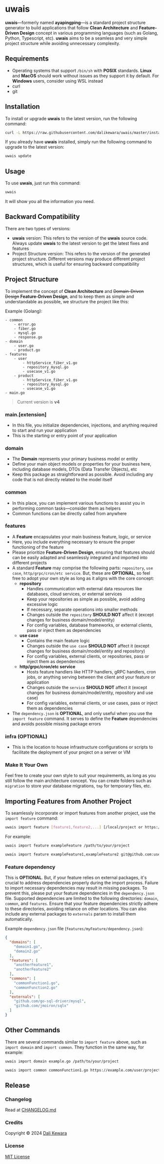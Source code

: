 # uwais

**uwais**&mdash;formerly named **ayapingping**&mdash;is a standard project structure generator to build applications that follow **Clean Architecture** and **Feature-Driven Design** concept in various programming languages (such as Golang, Python, Typescript, etc).
**uwais** aims to be a seamless and very simple project structure while avoiding unnecessary complexity.

## Requirements

- Operating systems that support `/bin/sh` with **POSIX** standards. **Linux** and **MacOS** should work without issues as they support it by default. For **Windows** users, consider using WSL instead
- curl
- git

## Installation

To install or upgrade **uwais** to the latest version, run the following command:

```sh
curl -L https://raw.githubusercontent.com/dalikewara/uwais/master/install.sh | sh
```

If you already have **uwais** installed, simply run the following command to upgrade to the latest version:

```sh
uwais update
```

## Usage

To use **uwais**, just run this command:

```sh
uwais
```

It will show you all the information you need.

## Backward Compatibility

There are two types of versions:

- **uwais** version: This refers to the version of the **uwais** source code. Always update **uwais** to the latest version to get the latest fixes and features
- Project Structure version: This refers to the version of the generated project structure. Different versions may produce different project structures, which is useful for ensuring backward compatibility

## Project Structure

To implement the concept of **Clean Architecture** and ~~Domain-Driven Design~~ **Feature-Driven Design**, and to keep them as simple and understandable as possible, we structure the project like this:

Example (Golang):

```text
- common
    - error.go
    - fiber.go
    - mysql.go
    - response.go
- domain
    - user.go
    - product.go
- features
    - user
        - httpService_fiber_v1.go
        - repository_mysql.go
        - usecase_v1.go
    - product
    	- httpService_fiber_v1.go
        - repository_mysql.go
        - usecase_v1.go
- main.go
```

> Current version is **v4**

### main.[extension]

- In this file, you initialize dependencies, injections, and anything required to start and run your application
- This is the starting or entry point of your application

### domain

- The **Domain** represents your primary business model or entity
- Define your main object models or properties for your business here, including database models, DTOs (Data Transfer Objects), etc
- Keep this package as straightforward as possible. Avoid including any code that is not directly related to the model itself

### common

- In this place, you can implement various functions to assist you in performing common tasks—consider them as helpers
- Common functions can be directly called from anywhere

### features

- A **Feature** encapsulates your main business feature, logic, or service
- Here, you include everything necessary to ensure the proper functioning of the feature
- Please prioritize **Feature-Driven Design**, ensuring that features should can be easily adapted and seamlessly integrated and imported into different projects
- A standard **Feature** may comprise the following parts: `repository`, `use case`, `http/grpc/cron/etc service`. But, these are **OPTIONAL**, so feel free to adopt your own style as long as it aligns with the core concept:
  - **repository**
    - Handles communication with external data resources like databases, cloud services, or external services
    - Keep your repositories as simple as possible, avoid adding excessive logic
    - If necessary, separate operations into smaller methods
    - Changes outside the `repository` **SHOULD NOT** affect it (except changes for business domain/model/entity)
    - For config variables, database frameworks, or external clients, pass or inject them as dependencies
  - **use case**
    - Contains the main feature logic
    - Changes outside the `use case` **SHOULD NOT** affect it (except changes for business domain/model/entity and repository)
    - For config variables, external clients, or repositories, pass or inject them as dependencies
  - **http/grpc/cron/etc service**
    - Hosts feature handlers like HTTP handlers, gRPC handlers, cron jobs, or anything serving between the client and your feature or application
    - Changes outside the `service` **SHOULD NOT** affect it (except changes for business domain/model/entity, repository and use case)
    - For config variables, external clients, or use cases, pass or inject them as dependencies
- The `dependency.json` is **OPTIONAL**, and only useful when you use the `import feature` command. It serves to define the **Feature** dependencies and avoids possible missing package errors

### infra (OPTIONAL)

- This is the location to house infrastructure configurations or scripts to facilitate the deployment of your project on a server or VM

### Make It Your Own

Feel free to create your own style to suit your requirements, as long as you still follow the main architecture concept.
You can create folders such as `migration` to store your database migrations, `tmp` for temporary files, etc.

## Importing Features from Another Project

To seamlessly incorporate or import features from another project, use the `import feature` command:

```bash
uwais import feature [feature1,feature2,...] [/local/project or https://example.com/user/project.git or git@example.com:user/project.git]
```

For example:

```bash
uwais import feature exampleFeature /path/to/your/project
```

```bash
uwais import feature exampleFeature1,exampleFeature2 git@github.com:username/project.git
```

### Feature dependency

This is **OPTIONAL**. But, if your feature relies on external packages, it's crucial to address dependencies properly during the import process.
Failure to import necessary dependencies may result in missing packages.
To prevent this, please put your feature dependencies in the `dependency.json` file.
Supported dependencies are limited to the following directories: `domain`, `common`, and `features`.
Ensure that your feature dependencies strictly adhere to these directories, avoiding reliance on other locations.
You can also include any external packages to `externals` param to install them automatically.

Example `dependency.json` file (`features/myFeature/dependency.json`):

```json
{
  "domains": [
    "domain1.go",
    "domain2.go"
  ],
  "features": [
    "anotherFeature1",
    "anotherFeature2"
  ],
  "commons": [
    "commonFunction1.go",
    "commonFunction2.go"
  ],
  "externals": [
    "github.com/go-sql-driver/mysql",
    "github.com/jmoiron/sqlx"
  ]
}
```

## Other Commands

There are several commands similar to `import feature` above, such as `import domain` and `import common`.
They function in the same way, for example:

```bash
uwais import domain example.go /path/to/your/project
```

```bash
uwais import common commonFunction1.go https://example.com/user/project.git
```

## Release

### Changelog

Read at [CHANGELOG.md](https://github.com/dalikewara/uwais/blob/master/CHANGELOG.md)

### Credits

Copyright &copy; 2024 [Dali Kewara](https://www.dalikewara.com)

### License

[MIT License](https://github.com/dalikewara/uwais/blob/master/LICENSE)
